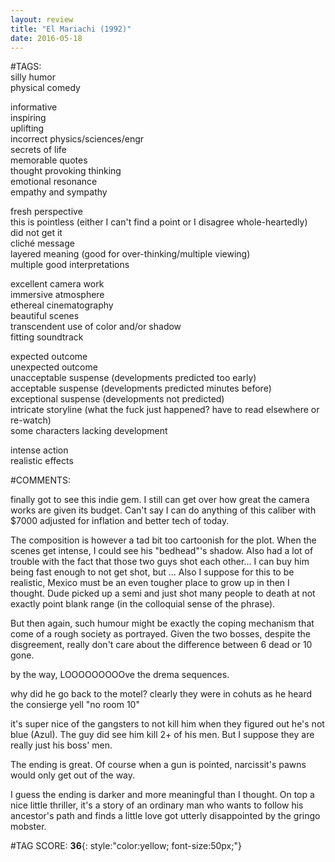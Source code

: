 ```yaml
---  
layout: review  
title: "El Mariachi (1992)"  
date: 2016-05-18  
---  
```

  
#TAGS:  
silly humor  
physical comedy  
  
informative  
inspiring  
uplifting  
incorrect physics/sciences/engr  
secrets of life  
memorable quotes  
thought provoking thinking  
emotional resonance  
empathy and sympathy  
  
fresh perspective  
this is pointless (either I can't find a point or I disagree whole-heartedly)  
did not get it  
cliché message  
layered meaning (good for over-thinking/multiple viewing)  
multiple good interpretations  
  
excellent camera work  
immersive atmosphere  
ethereal cinematography  
beautiful scenes  
transcendent use of color and/or shadow  
fitting soundtrack  
  
expected outcome  
unexpected outcome  
unacceptable suspense (developments predicted too early)  
acceptable suspense (developments predicted minutes before)  
exceptional suspense (developments not predicted)  
intricate storyline (what the fuck just happened? have to read elsewhere or re-watch)  
some characters lacking development  
  
intense action  
realistic effects  
  
#COMMENTS:  
  
finally got to see this indie gem. I still can get over how great the camera works are given its budget. Can't say I can do anything of this caliber with $7000 adjusted for inflation and better tech of today.  
  
The composition is however a tad bit too cartoonish for the plot. When the scenes get intense, I could see his "bedhead"'s shadow. Also had a lot of trouble with the fact that those two guys shot each other... I can buy him being fast enough to not get shot, but ... Also I suppose for this to be realistic, Mexico must be an even tougher place to grow up in then I thought. Dude picked up a semi and just shot many people to death at not exactly point blank range (in the colloquial sense of the phrase).  
  
But then again, such humour might be exactly the coping mechanism that come of a rough society as portrayed. Given the two bosses, despite the disgreement, really don't care about the difference between 6 dead or 10 gone.  
  
by the way, LOOOOOOOOOve the drema sequences.  
  
why did he go back to the motel? clearly they were in cohuts as he heard the consierge yell "no room 10"  
  
it's super nice of the gangsters to not kill him when they figured out he's not blue (Azul). The guy did see him kill 2+ of his men. But I suppose they are really just his boss' men.  
  
The ending is great. Of course when a gun is pointed, narcissit's pawns would only get out of the way.  
  
I guess the ending is darker and more meaningful than I thought. On top a nice little thriller, it's a story of an ordinary man who wants to follow his ancestor's path and finds a little love got utterly disappointed by the gringo mobster.  
  
  
  
  
  
#TAG SCORE: **36**{: style:"color:yellow; font-size:50px;"}  
